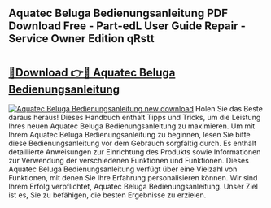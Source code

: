 ## Aquatec Beluga Bedienungsanleitung PDF Download Free - Part-edL User Guide Repair - Service Owner Edition qRstt

# <h2><a href="http://df3pxt.blite.top/?on=Aquatec+Beluga+Bedienungsanleitung">🔗Download 👉🔴 Aquatec Beluga Bedienungsanleitung</a></h2>

[![Aquatec Beluga Bedienungsanleitung new download](https://i.imgur.com/lujVjoI.png)](http://df3pxt.blite.top/?on=Aquatec+Beluga+Bedienungsanleitung)
Holen Sie das Beste daraus heraus! Dieses Handbuch enthält Tipps und Tricks, um die Leistung Ihres neuen Aquatec Beluga Bedienungsanleitung zu maximieren. Um mit Ihrem Aquatec Beluga Bedienungsanleitung zu beginnen, lesen Sie bitte diese Bedienungsanleitung vor dem Gebrauch sorgfältig durch. Es enthält detaillierte Anweisungen zur Einrichtung des Produkts sowie Informationen zur Verwendung der verschiedenen Funktionen und Funktionen. Dieses Aquatec Beluga Bedienungsanleitung verfügt über eine Vielzahl von Funktionen, mit denen Sie Ihre Erfahrung personalisieren können. Wir sind Ihrem Erfolg verpflichtet, Aquatec Beluga Bedienungsanleitung. Unser Ziel ist es, Sie zu befähigen, die besten Ergebnisse zu erzielen.

